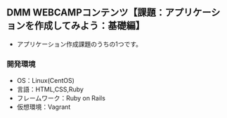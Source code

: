 ## DMM WEBCAMPコンテンツ【課題：アプリケーションを作成してみよう：基礎編】
- アプリケーション作成課題のうちの1つです。

### 開発環境
- OS：Linux(CentOS)
- 言語：HTML,CSS,Ruby
- フレームワーク：Ruby on Rails
- 仮想環境：Vagrant